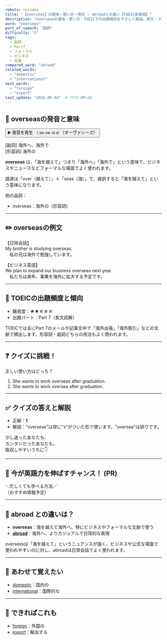 ```yaml
---
robots: noindex
title: "【overseas】の意味・使い方・例文 ― abroadとの違い【TOEIC英単語】"
description: "overseasの意味・使い方・TOEICでの出題傾向をやさしく解説。例文・クイズ付きでabroadとの違いもわかりやすく学べます。"
word: "overseas"
part_of_speech: "副詞"
difficulty: "2"
tags:
  - 副詞
  - Part7
  - フォーマル
  - ビジネス
  - 会議
compared_word: "abroad"
related_words:
  - "domestic"
  - "international"
next_words:
  - "foreign"
  - "export"
last_update: "2025-05-04"  # YYYY-MM-DD
---
```


## 🔰 overseasの発音と意味

<button class="play-audio" onclick="playTTS('overseas')">
  <span class="play-audio-main">
    ▶️ 発音を再生　/ˌoʊ.vɚˈsiːz/
  </span>
  <span class="play-audio-sub">
    （オーヴァシーズ）
  </span>
</button>

[副詞] 海外へ、海外で  
[形容詞] 海外の

**overseas** は、「海を越えて」つまり「海外へ」「海外で」という意味で、ビジネスやニュースなどフォーマルな場面でよく使われます。

語源は「over（越えて）」＋「seas（海）」で、直訳すると「海を越えて」という意味になります。

他の品詞：  
- overseas：海外の（形容詞）

---

## ✏️ overseasの例文

【日常会話】  
My brother is studying overseas.  
　私の兄は海外で勉強しています。

【ビジネス英語】  
We plan to expand our business overseas next year.  
　私たちは来年、事業を海外に拡大する予定です。

---

## 🎯 TOEICの出題頻度と傾向

- 難易度：★★☆☆☆
- 出題パート：Part 7（長文読解）

TOEICでは主にPart 7のメールや記事文中で「海外出張」「海外取引」などの文脈で頻出します。形容詞・副詞どちらの用法もよく問われます。

---

## ❓ クイズに挑戦！

正しい使い方はどっち？

1. She wants to work overseas after graduation.  
2. She wants to work oversea after graduation.

---

## ✅ クイズの答えと解説

- 正解：**1**
- 解説："overseas"は常に"s"がついた形で使います。"oversea"は誤りです。

少し迷ったあなたも、  
カンタンだったあなたも、  
吸収しやすいうちに👇️

---

## 🚀 今が英語力を伸ばすチャンス！ (PR)

<div class="info-center">
＼忙しくても学べる方法／<br>  
（おすすめ情報予定）
</div>

---

## 🤔  abroad との違いは？

- **overseas**：海を越えて海外へ、特にビジネスやフォーマルな文脈で使う
- **[abroad](/word/abroad)**：海外へ、よりカジュアルで日常的な表現

overseasは「海を越えて」というニュアンスが強く、ビジネスや公式な場面で使われやすいのに対し、abroadは日常会話でよく使われます。

---

## 🧩 あわせて覚えたい

- [domestic](/word/domestic)：国内の
- [international](/word/international)：国際的な

---

## 📖 できればこれも

- [foreign](/word/foreign)：外国の
- [export](/word/export)：輸出する

<!-- cvid: aid41_bid30 -->
